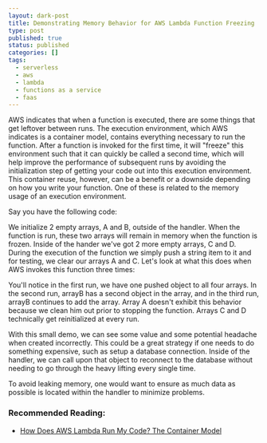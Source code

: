 ```yaml
---
layout: dark-post
title: Demonstrating Memory Behavior for AWS Lambda Function Freezing
type: post
published: true
status: published
categories: []
tags:
  - serverless
  - aws
  - lambda
  - functions as a service
  - faas
---
```


AWS indicates that when a function is executed, there are some things that get
leftover between runs.  The execution environment, which AWS indicates is a
container model, contains everything necessary to run the function.  After a
function is invoked for the first time, it will "freeze" this environment such
that it can quickly be called a second time, which will help improve the
performance of subsequent runs by avoiding the initialization step of getting
your code out into this execution environment.  This container reuse, however,
can be a benefit or a downside depending on how you write your function.  One of
these is related to the memory usage of an execution environment.

Say you have the following code:

<script src="https://gist.github.com/jtslear/4347099f7c48550b43fb3efdef2271eb.js"></script>

We initialize 2 empty arrays, A and B, outside of the handler.  When the function
is run, these two arrays will remain in memory when the function is frozen.
Inside of the hander we've got 2 more empty arrays, C and D.  During the
execution of the function we simply push a string item to it and for testing, we
clear our arrays A and C.  Let's look at what this does when AWS invokes this
function three times:

<script src="https://gist.github.com/jtslear/284aaeecd3cfd9545683fc45affe6599.js"></script>

You'll notice in the first run, we have one pushed object to all four arrays.
In the second run, arrayB has a second object in the array, and in the third
run, arrayB continues to add the array.  Array A doesn't exhibit this behavior
because we clean him out prior to stopping the function.  Arrays C and D
technically get reinitialized at every run.

With this small demo, we can see some value and some potential headache when
created incorrectly.  This could be a great strategy if one needs to do
something expensive, such as setup a database connection.  Inside of the
handler, we can call upon that object to reconnect to the database without
needing to go through the heavy lifting every single time.

To avoid leaking memory, one would want to ensure as much data as possible is
located within the handler to minimize problems.

### Recommended Reading:
* [How Does AWS Lambda Run My Code? The Container
  Model](http://docs.aws.amazon.com/lambda/latest/dg/lambda-introduction-function.html#topic3)
